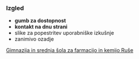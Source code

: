





























### Izgled

- **gumb za dostopnost**
- **kontakt na dnu strani**
- slike za popestritev uporabniške izkušnje
- zanimivo ozadje

[Gimnazija in srednja šola za farmacijo in kemijo Ruše](https://gimnazija-ruse.si/)
